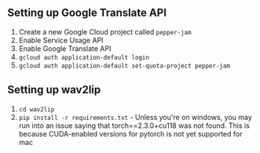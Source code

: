 ## Setting up Google Translate API
1. Create a new Google Cloud project called `pepper-jam`
2. Enable Service Usage API
3. Enable Google Translate API
4. `gcloud auth application-default login`
5. `gcloud auth application-default set-quota-project pepper-jam`

## Setting up wav2lip
1. `cd wav2lip`
2. `pip install -r requirements.txt` - Unless you're on windows, you may run into an issue saying that torch==2.3.0+cu118 was not found. This is because CUDA-enabled versions for pytorch is not yet supported for mac
